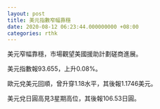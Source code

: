 ```yaml
---
layout: post
title: 美元指數窄幅靠穩
date: 2020-08-12 06:23:44.000000000 +08:00
categories: rthk
---
```


美元窄幅靠穩，市場觀望美國援助計劃磋商進展。

美元指數報93.655，上升0.08%。

歐元兌美元回順，曾升穿1.18水平，其後報1.1746美元。

美元兌日圓高見3星期高位，其後報106.53日圓。
